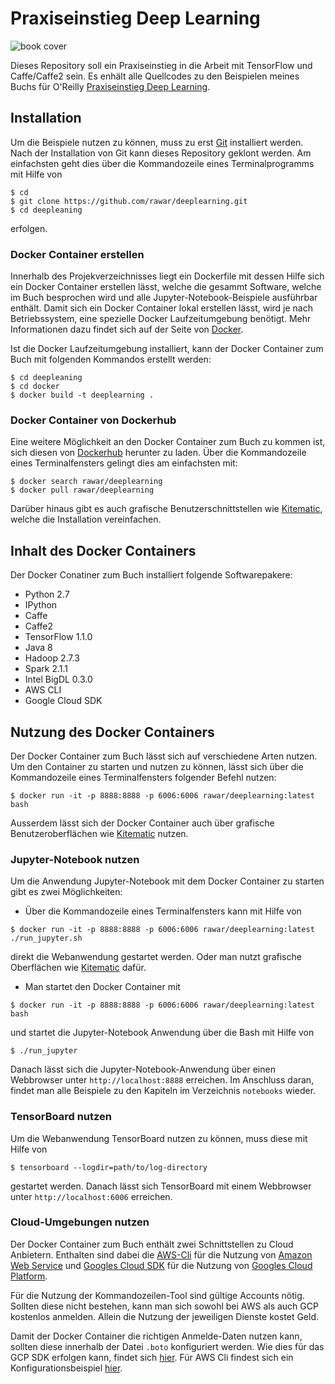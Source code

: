 # Praxiseinstieg Deep Learning  

<img alt="book cover" src="https://www.oreilly.de/common/images/cover_masterid/gross/12840.jpg" with="350px"/>

Dieses Repository soll ein Praxiseinstieg in die Arbeit mit TensorFlow und Caffe/Caffe2 sein. 
Es enhält alle Quellcodes zu den Beispielen meines Buchs für O'Reilly 
[Praxiseinstieg Deep Learning](https://www.oreilly.de/buecher/12840/9783960090540-praxiseinstieg-deep-learning.html).

## Installation

Um die Beispiele nutzen zu können, muss zu erst [Git](https://git-scm.com) installiert werden. 
Nach der Installation von Git kann dieses Repository geklont werden. Am einfachsten geht
dies über die Kommandozeile eines Terminalprogramms mit Hilfe von 

```
$ cd 
$ git clone https://github.com/rawar/deeplearning.git
$ cd deepleaning
```

erfolgen. 

### Docker Container erstellen

Innerhalb des Projekverzeichnisses liegt ein Dockerfile mit dessen Hilfe sich ein Docker Container 
erstellen lässt, welche die gesammt Software, welche im Buch besprochen wird und alle
Jupyter-Notebook-Beispiele ausführbar enthält. Damit sich ein Docker Container lokal
erstellen lässt, wird je nach Betriebssystem, eine spezielle Docker Laufzeitumgebung
benötigt. Mehr Informationen dazu findet sich auf der Seite von [Docker](https://www.docker.com).

Ist die Docker Laufzeitumgebung installiert, kann der Docker Container zum Buch mit folgenden
Kommandos erstellt werden:

```
$ cd deepleaning
$ cd docker
$ docker build -t deeplearning .
```

### Docker Container von Dockerhub

Eine weitere Möglichkeit an den Docker Container zum Buch zu kommen ist, sich diesen von
[Dockerhub](https://hub.docker.com/r/rawar/deeplearning/) herunter zu laden. Über die
Kommandozeile eines Terminalfensters gelingt dies am einfachsten mit:

```
$ docker search rawar/deeplearning
$ docker pull rawar/deeplearning
```

Darüber hinaus gibt es auch grafische Benutzerschnittstellen wie [Kitematic](https://kitematic.com),
welche die Installation vereinfachen.

## Inhalt des Docker Containers

Der Docker Conatiner zum Buch installiert folgende Softwarepakere:

* Python 2.7
* IPython
* Caffe
* Caffe2
* TensorFlow 1.1.0
* Java 8
* Hadoop 2.7.3
* Spark 2.1.1
* Intel BigDL 0.3.0
* AWS CLI
* Google Cloud SDK

## Nutzung des Docker Containers

Der Docker Container zum Buch lässt sich auf verschiedene Arten nutzen. Um den Container zu starten
und nutzen zu können, lässt sich über die Kommandozeile eines Terminalfensters folgender Befehl nutzen:

```
$ docker run -it -p 8888:8888 -p 6006:6006 rawar/deeplearning:latest bash
```

Ausserdem lässt sich der Docker Container auch über grafische Benutzeroberflächen wie  [Kitematic](https://kitematic.com)
nutzen. 

### Jupyter-Notebook nutzen

Um die Anwendung Jupyter-Notebook mit dem Docker Container zu starten gibt es zwei Möglichkeiten:

* Über die Kommandozeile eines Terminalfensters kann mit Hilfe von

```
$ docker run -it -p 8888:8888 -p 6006:6006 rawar/deeplearning:latest ./run_jupyter.sh
```

direkt die Webanwendung gestartet werden. Oder man nutzt grafische Oberflächen wie [Kitematic](https://kitematic.com)
dafür. 

* Man startet den Docker Container mit

```
$ docker run -it -p 8888:8888 -p 6006:6006 rawar/deeplearning:latest bash
```

und startet die Jupyter-Notebook Anwendung über die Bash mit Hilfe von

```
$ ./run_jupyter
```

Danach lässt sich die Jupyter-Notebook-Anwendung über einen Webbrowser unter `http://localhost:8888` erreichen.
Im Anschluss daran, findet man alle Beispiele zu den Kapiteln im Verzeichnis `notebooks` wieder.

### TensorBoard nutzen

Um die Webanwendung TensorBoard nutzen zu können, muss diese mit Hilfe von

```
$ tensorboard --logdir=path/to/log-directory
```

gestartet werden. Danach lässt sich TensorBoard mit einem Webbrowser unter `http://localhost:6006` erreichen.

### Cloud-Umgebungen nutzen

Der Docker Container zum Buch enthält zwei Schnittstellen zu Cloud Anbietern. Enthalten sind dabei die 
[AWS-Cli](https://aws.amazon.com/de/cli/) für die Nutzung von 
[Amazon Web Service](https://aws.amazon.com/de/) und [Googles Cloud SDK](https://cloud.google.com/sdk/) 
für die Nutzung von [Googles Cloud Platform](https://cloud.google.com). 

Für die Nutzung der Kommandozeilen-Tool sind gültige Accounts nötig. Sollten diese nicht bestehen, kann
man sich sowohl bei AWS als auch GCP kostenlos anmelden. Allein die Nutzung der jeweiligen Dienste kostet
Geld.

Damit der Docker Container die richtigen Anmelde-Daten nutzen kann, sollten diese innerhalb der
Datei `.boto` konfiguriert werden. Wie dies für das GCP SDK erfolgen kann, findet sich 
[hier](https://cloud.google.com/storage/docs/boto-gsutil). Für AWS Cli findest sich ein 
Konfigurationsbeispiel [hier](http://docs.aws.amazon.com/cli/latest/userguide/cli-chap-getting-started.html).

